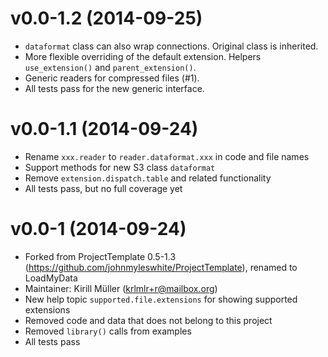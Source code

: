 v0.0-1.2 (2014-09-25)
===

* `dataformat` class can also wrap connections.  Original class is inherited.
* More flexible overriding of the default extension.  Helpers `use_extension()`
  and `parent_extension()`.
* Generic readers for compressed files (#1).
* All tests pass for the new generic interface.

v0.0-1.1 (2014-09-24)
===

* Rename `xxx.reader` to `reader.dataformat.xxx` in code and file names
* Support methods for new S3 class `dataformat`
* Remove `extension.dispatch.table` and related functionality
* All tests pass, but no full coverage yet

v0.0-1 (2014-09-24)
===

* Forked from ProjectTemplate 0.5-1.3
  (https://github.com/johnmyleswhite/ProjectTemplate), renamed to LoadMyData
* Maintainer: Kirill Müller (krlmlr+r@mailbox.org)
* New help topic `supported.file.extensions` for showing supported extensions
* Removed code and data that does not belong to this project
* Removed `library()` calls from examples
* All tests pass
